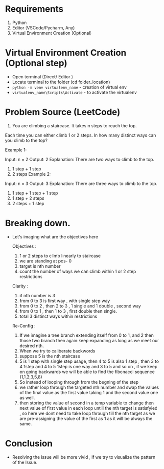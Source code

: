 # Requirements

1. Python
2. Editor (VSCode/Pycharm, Any)
3. Virtual Environment Creation (Optional)

# Virtual Environment Creation (Optional step)

- Open terminal (Direct/ Editor )
- Locate terminal to the folder (cd folder_location)
- `python -m venv virtualenv_name` - creation of virtual env
- `virtualenv_name\Scripts\Activate` - to activate the virtualenv

# Problem Source (LeetCode)

1. You are climbing a staircase. It takes n steps to reach the top.

Each time you can either climb 1 or 2 steps. In how many distinct ways can you climb to the top?

Example 1:

Input: n = 2
Output: 2
Explanation: There are two ways to climb to the top.
1. 1 step + 1 step
2. 2 steps
Example 2:

Input: n = 3
Output: 3
Explanation: There are three ways to climb to the top.
1. 1 step + 1 step + 1 step
2. 1 step + 2 steps
3. 2 steps + 1 step


# Breaking down.


- Let's imaging what are the objectives here
  
  Objectives :

    1. 1 or 2 steps to climb linearly to staircase
    2. we are standing at pos- 0
    3. target is nth number
    4. count the number of ways we can climb within 1 or 2 step restrictions

  Clarity : 

    1. if nth number is 3 
    2. from 0 to 3 is first way , with single step way
    3. from 0 to 2 , then 2 to 3 , 1 single and 1 double , second way
    4. from 0 to 1 , then 1 to 3 , first double then single.
    5. total 3 distinct ways within restrictions


  Re-Config : 

    1. If we imagine a tree branch extending itself from 0 to 1, and 2 then those two branch then again keep expanding as long as we meet our desired nth.
    2. When we try to caliberate backwords
    3. suppose 5 is the nth staircase
    4. 5 is 1 step with single step usage, then 4 to 5 is also 1 step , then 3 to 4 1step and 4 to 5 1step is one way and 3 to 5 and so on , if we keep on going backwards we will be able to find the fibonacci sequence (1,1,2,3,5,8)
    5. So instead of looping through from the begning of the step
    6. we rather loop through the targeted nth number and swap the values of the final value as the first value taking 1 and the second value one as well.
    7. then storing the value of second in a temp variable to change then next value of first value in each loop untill the nth target is satisfyied , so here we dont need to take loop through till the nth target as we are pre-assigning the value of the first as 1 as it will be always the same.


# Conclusion 

- Resolving the issue will be more vivid , if we try to visualize the pattern of the Issue.
